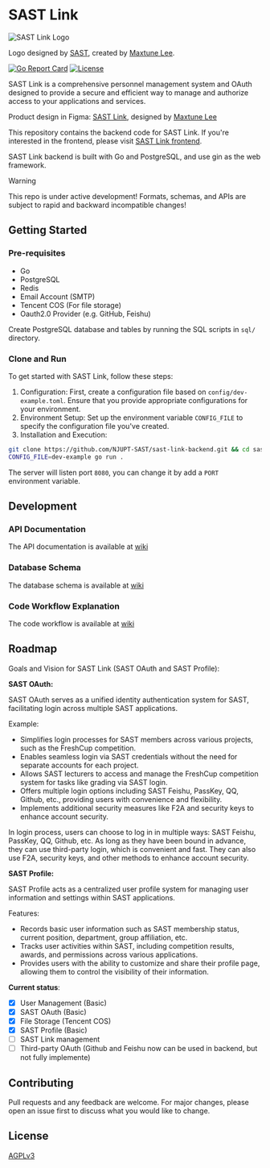 # SAST Link

![SAST Link Logo](https://aliyun.sastimg.mxte.cc/images/2023/07/02/footera9663bd5ff4b2bad.png)

Logo designed by [SAST](https://sast.fun/), created by [Maxtune Lee](https://github.com/MaxtuneLee).

[![Go Report Card](https://goreportcard.com/badge/github.com/NJUPT-SAST/sast-link-backend)](https://goreportcard.com/report/github.com/NJUPT-SAST/sast-link-backend)
[![License](https://img.shields.io/badge/license-AGPLv3-blue.svg)](https://choosealicense.com/licenses/agpl-3.0/)

SAST Link is a comprehensive personnel management system and OAuth designed to provide a secure and efficient way to manage and authorize access to your applications and services. 

Product design in Figma: [SAST Link](https://www.figma.com/file/IUIoRll3ieYFzJSfJPelDu/sast-link?node-id=0-1&t=rtc1sJfjJ0aTDAkp-0), designed by [Maxtune Lee](https://github.com/MaxtuneLee)

This repository contains the backend code for SAST Link. If you're interested in the frontend, please visit [SAST Link frontend](https://github.com/NJUPT-SAST/sast-link).

SAST Link backend is built with Go and PostgreSQL, and use gin as the web framework.

> [!WARNING]
> This repo is under active development! Formats, schemas, and APIs are subject to rapid and backward incompatible changes!

## Getting Started

### Pre-requisites

- Go
- PostgreSQL
- Redis
- Email Account (SMTP)
- Tencent COS (For file storage)
- Oauth2.0 Provider (e.g. GitHub, Feishu)

Create PostgreSQL database and tables by running the SQL scripts in `sql/` directory.

### Clone and Run

To get started with SAST Link, follow these steps:

1. Configuration: First, create a configuration file based on `config/dev-example.toml`. Ensure that you provide appropriate configurations for your environment.
2. Environment Setup: Set up the environment variable `CONFIG_FILE` to specify the configuration file you've created.
3. Installation and Execution:

```bash
git clone https://github.com/NJUPT-SAST/sast-link-backend.git && cd sast-link-backend
CONFIG_FILE=dev-example go run .
```

The server will listen port `8080`, you can change it by add a `PORT` environment variable.

## Development

### API Documentation

The API documentation is available at [wiki](https://github.com/NJUPT-SAST/sast-link-backend/wiki/Api-Doc)

### Database Schema

The database schema is available at [wiki](https://github.com/NJUPT-SAST/sast-link-backend/wiki/Project-Structure#sql)

### Code Workflow Explanation

The code workflow is available at [wiki](https://github.com/NJUPT-SAST/sast-link-backend/wiki/General)

## Roadmap

Goals and Vision for SAST Link (SAST OAuth and SAST Profile):

**SAST OAuth:**

SAST OAuth serves as a unified identity authentication system for SAST, facilitating login across multiple SAST applications.

Example:

- Simplifies login processes for SAST members across various projects, such as the FreshCup competition.
- Enables seamless login via SAST credentials without the need for separate accounts for each project.
- Allows SAST lecturers to access and manage the FreshCup competition system for tasks like grading via SAST login.
- Offers multiple login options including SAST Feishu, PassKey, QQ, Github, etc., providing users with convenience and flexibility.
- Implements additional security measures like F2A and security keys to enhance account security.

In login process, users can choose to log in in multiple ways: SAST Feishu, PassKey, QQ, Github, etc. As long as they have been bound in advance, they can use third-party login, which is convenient and fast. They can also use F2A, security keys, and other methods to enhance account security.

**SAST Profile:**

SAST Profile acts as a centralized user profile system for managing user information and settings within SAST applications.

Features:

- Records basic user information such as SAST membership status, current position, department, group affiliation, etc.
- Tracks user activities within SAST, including competition results, awards, and permissions across various applications.
- Provides users with the ability to customize and share their profile page, allowing them to control the visibility of their information.

**Current status**:

- [x] User Management (Basic)
- [x] SAST OAuth (Basic)
- [x] File Storage (Tencent COS)
- [x] SAST Profile (Basic)
- [ ] SAST Link management
- [ ] Third-party OAuth (Github and Feishu now can be used in backend, but not fully implemente)

## Contributing

Pull requests and any feedback are welcome. For major changes, please open an issue first
to discuss what you would like to change.

## License

[AGPLv3 ](https://choosealicense.com/licenses/agpl-3.0/)
